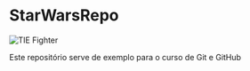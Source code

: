 # StarWarsRepo

![TIE Fighter](./img/tiefighter.png)

Este repositório serve de exemplo para o curso de Git e GitHub

